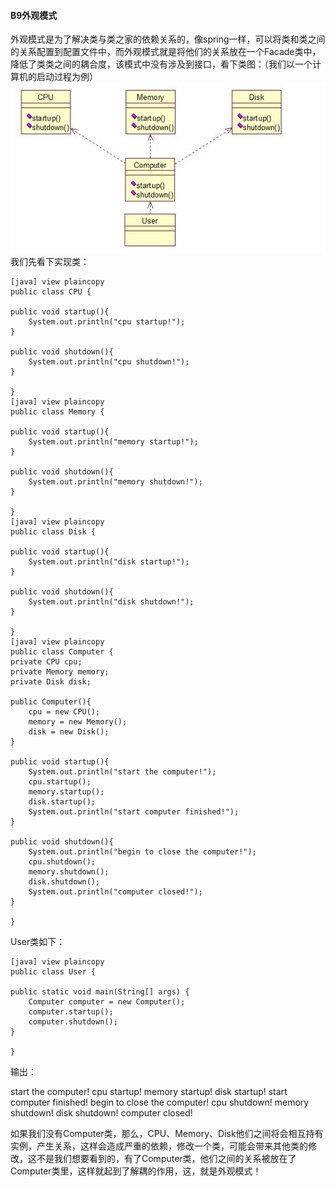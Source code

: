 #### B9外观模式 ####
外观模式是为了解决类与类之家的依赖关系的，像spring一样，可以将类和类之间的关系配置到配置文件中，而外观模式就是将他们的关系放在一个Facade类中，降低了类类之间的耦合度，该模式中没有涉及到接口，看下类图：（我们以一个计算机的启动过程为例）
![img](img4/b9.jpg)
我们先看下实现类：
	
	[java] view plaincopy
	public class CPU {
	
	public void startup(){  
	    System.out.println("cpu startup!");  
	}  
	
	public void shutdown(){  
	    System.out.println("cpu shutdown!");  
	}  
	
	}
	[java] view plaincopy
	public class Memory {
	
	public void startup(){  
	    System.out.println("memory startup!");  
	}  
	
	public void shutdown(){  
	    System.out.println("memory shutdown!");  
	}  
	
	}
	[java] view plaincopy
	public class Disk {
	
	public void startup(){  
	    System.out.println("disk startup!");  
	}  
	
	public void shutdown(){  
	    System.out.println("disk shutdown!");  
	}  
	
	}
	[java] view plaincopy
	public class Computer {
	private CPU cpu;
	private Memory memory;
	private Disk disk;
	
	public Computer(){  
	    cpu = new CPU();  
	    memory = new Memory();  
	    disk = new Disk();  
	}  
	
	public void startup(){  
	    System.out.println("start the computer!");  
	    cpu.startup();  
	    memory.startup();  
	    disk.startup();  
	    System.out.println("start computer finished!");  
	}  
	
	public void shutdown(){  
	    System.out.println("begin to close the computer!");  
	    cpu.shutdown();  
	    memory.shutdown();  
	    disk.shutdown();  
	    System.out.println("computer closed!");  
	}  
	
	}
User类如下：

	[java] view plaincopy
	public class User {
	
	public static void main(String[] args) {  
	    Computer computer = new Computer();  
	    computer.startup();  
	    computer.shutdown();  
	}  
	
	}
输出：

start the computer!
cpu startup!
memory startup!
disk startup!
start computer finished!
begin to close the computer!
cpu shutdown!
memory shutdown!
disk shutdown!
computer closed!

如果我们没有Computer类，那么，CPU、Memory、Disk他们之间将会相互持有实例，产生关系，这样会造成严重的依赖，修改一个类，可能会带来其他类的修改，这不是我们想要看到的，有了Computer类，他们之间的关系被放在了Computer类里，这样就起到了解耦的作用，这，就是外观模式！
